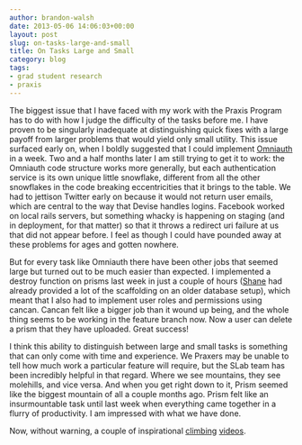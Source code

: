 ```yaml
---
author: brandon-walsh
date: 2013-05-06 14:06:03+00:00
layout: post
slug: on-tasks-large-and-small
title: On Tasks Large and Small
category: blog
tags:
- grad student research
- praxis
---
```


The biggest issue that I have faced with my work with the Praxis Program has to do with how I judge the difficulty of the tasks before me. I have proven to be singularly inadequate at distinguishing quick fixes with a large payoff from larger problems that would yield only small utility. This issue surfaced early on, when I boldly suggested that I could implement [Omniauth](http://www.omniauth.org/) in a week. Two and a half months later I am still trying to get it to work: the Omniauth code structure works more generally, but each authentication service is its own unique little snowflake, different from all the other snowflakes in the code breaking eccentricities that it brings to the table. We had to jettison Twitter early on because it would not return user emails, which are central to the way that Devise handles logins. Facebook worked on local rails servers, but something whacky is happening on staging (and in deployment, for that matter) so that it throws a redirect uri failure at us that did not appear before. I feel as though I could have pounded away at these problems for ages and gotten nowhere.

But for every task like Omniauth there have been other jobs that seemed large but turned out to be much easier than expected. I implemented a destroy function on prisms last week in just a couple of hours ([Shane](https://scholarslab.org/people/shane-lin/) had already provided a lot of the scaffolding on an older database setup), which meant that I also had to implement user roles and permissions using cancan. Cancan felt like a bigger job than it wound up being, and the whole thing seems to be working in the feature branch now. Now a user can delete a prism that they have uploaded. Great success!

I think this ability to distinguish between large and small tasks is something that can only come with time and experience. We Praxers may be unable to tell how much work a particular feature will require, but the SLab team has been incredibly helpful in that regard. Where we see mountains, they see molehills, and vice versa. And when you get right down to it, Prism seemed like the biggest mountain of all a couple months ago. Prism felt like an insurmountable task until last week when everything came together in a flurry of productivity. I am impressed with what we have done.

Now, without warning, a couple of inspirational [climbing](http://www.youtube.com/watch?v=NG2zyeVRcbs) [videos](http://www.youtube.com/watch?v=EoCPuhhE6dw).
